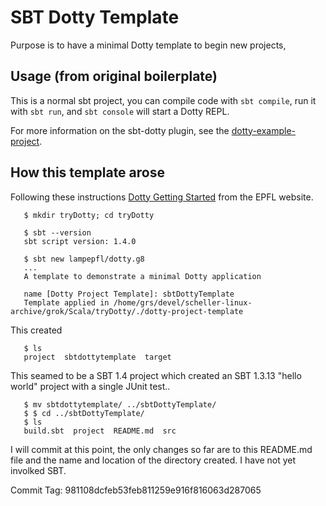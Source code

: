 # SBT Dotty Template

Purpose is to have a minimal Dotty template to
begin new projects,

## Usage (from original boilerplate)

This is a normal sbt project, you can compile code
with `sbt compile`, run it with `sbt run`, and
`sbt console` will start a Dotty REPL.

For more information on the sbt-dotty plugin, see the
[dotty-example-project](https://github.com/lampepfl/dotty-example-project/blob/master/README.md).

## How this template arose

Following these instructions
[Dotty Getting Started](http://dotty.epfl.ch/docs/usage/getting-started.html)
from the EPFL website.

```
   $ mkdir tryDotty; cd tryDotty

   $ sbt --version
   sbt script version: 1.4.0

   $ sbt new lampepfl/dotty.g8
   ...
   A template to demonstrate a minimal Dotty application

   name [Dotty Project Template]: sbtDottyTemplate
   Template applied in /home/grs/devel/scheller-linux-archive/grok/Scala/tryDotty/./dotty-project-template
```

This created

```
   $ ls
   project  sbtdottytemplate  target
```

This seamed to be a SBT 1.4 project which created an SBT 1.3.13
"hello world" project with a single JUnit test..

```
   $ mv sbtdottytemplate/ ../sbtDottyTemplate/
   $ $ cd ../sbtDottyTemplate/
   $ ls
   build.sbt  project  README.md  src
```

I will commit at this point, the only changes so far are
to this README.md file and the name and location of the
directory created.  I have not yet involked SBT.

Commit Tag: 981108dcfeb53feb811259e916f816063d287065
